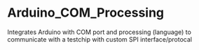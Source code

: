 # Arduino_COM_Processing
Integrates Arduino with COM port and processing (language) to communicate with a testchip with custom SPI interface/protocal
